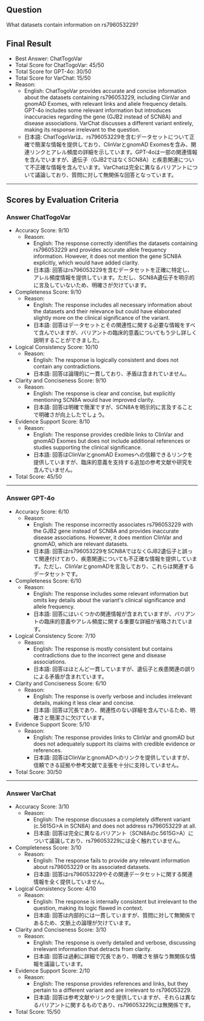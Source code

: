 ## Question

What datasets contain information on rs796053229?

## Final Result

- Best Answer: ChatTogoVar
- Total Score for ChatTogoVar: 45/50
- Total Score for GPT-4o: 30/50
- Total Score for VarChat: 15/50
- Reason:
  - English: ChatTogoVar provides accurate and concise information about the datasets containing rs796053229, including ClinVar and gnomAD Exomes, with relevant links and allele frequency details. GPT-4o includes some relevant information but introduces inaccuracies regarding the gene (GJB2 instead of SCN8A) and disease associations. VarChat discusses a different variant entirely, making its response irrelevant to the question.
  - 日本語: ChatTogoVarは、rs796053229を含むデータセットについて正確で簡潔な情報を提供しており、ClinVarとgnomAD Exomesを含み、関連リンクとアレル頻度の詳細を示しています。GPT-4oは一部の関連情報を含んでいますが、遺伝子（GJB2ではなくSCN8A）と疾患関連について不正確な情報を含んでいます。VarChatは完全に異なるバリアントについて議論しており、質問に対して無関係な回答となっています。

---

## Scores by Evaluation Criteria

### Answer ChatTogoVar
- Accuracy Score: 9/10
  - Reason: 
    - English: The response correctly identifies the datasets containing rs796053229 and provides accurate allele frequency information. However, it does not mention the gene SCN8A explicitly, which would have added clarity.
    - 日本語: 回答はrs796053229を含むデータセットを正確に特定し、アレル頻度情報を提供しています。ただし、SCN8A遺伝子を明示的に言及していないため、明確さが欠けています。
- Completeness Score: 9/10
  - Reason: 
    - English: The response includes all necessary information about the datasets and their relevance but could have elaborated slightly more on the clinical significance of the variant.
    - 日本語: 回答はデータセットとその関連性に関する必要な情報をすべて含んでいますが、バリアントの臨床的意義についてもう少し詳しく説明することができました。
- Logical Consistency Score: 10/10
  - Reason: 
    - English: The response is logically consistent and does not contain any contradictions.
    - 日本語: 回答は論理的に一貫しており、矛盾は含まれていません。
- Clarity and Conciseness Score: 9/10
  - Reason: 
    - English: The response is clear and concise, but explicitly mentioning SCN8A would have improved clarity.
    - 日本語: 回答は明確で簡潔ですが、SCN8Aを明示的に言及することで明確さが向上したでしょう。
- Evidence Support Score: 8/10
  - Reason: 
    - English: The response provides credible links to ClinVar and gnomAD Exomes but does not include additional references or studies supporting the clinical significance.
    - 日本語: 回答はClinVarとgnomAD Exomesへの信頼できるリンクを提供していますが、臨床的意義を支持する追加の参考文献や研究を含んでいません。
- Total Score: 45/50

---

### Answer GPT-4o
- Accuracy Score: 6/10
  - Reason: 
    - English: The response incorrectly associates rs796053229 with the GJB2 gene instead of SCN8A and provides inaccurate disease associations. However, it does mention ClinVar and gnomAD, which are relevant datasets.
    - 日本語: 回答はrs796053229をSCN8AではなくGJB2遺伝子と誤って関連付けており、疾患関連についても不正確な情報を提供しています。ただし、ClinVarとgnomADを言及しており、これらは関連するデータセットです。
- Completeness Score: 6/10
  - Reason: 
    - English: The response includes some relevant information but omits key details about the variant's clinical significance and allele frequency.
    - 日本語: 回答にはいくつかの関連情報が含まれていますが、バリアントの臨床的意義やアレル頻度に関する重要な詳細が省略されています。
- Logical Consistency Score: 7/10
  - Reason: 
    - English: The response is mostly consistent but contains contradictions due to the incorrect gene and disease associations.
    - 日本語: 回答はほとんど一貫していますが、遺伝子と疾患関連の誤りによる矛盾が含まれています。
- Clarity and Conciseness Score: 6/10
  - Reason: 
    - English: The response is overly verbose and includes irrelevant details, making it less clear and concise.
    - 日本語: 回答は冗長であり、関連性のない詳細を含んでいるため、明確さと簡潔さに欠けています。
- Evidence Support Score: 5/10
  - Reason: 
    - English: The response provides links to ClinVar and gnomAD but does not adequately support its claims with credible evidence or references.
    - 日本語: 回答はClinVarとgnomADへのリンクを提供していますが、信頼できる証拠や参考文献で主張を十分に支持していません。
- Total Score: 30/50

---

### Answer VarChat
- Accuracy Score: 3/10
  - Reason: 
    - English: The response discusses a completely different variant (c.5615G>A in SCN8A) and does not address rs796053229 at all.
    - 日本語: 回答は完全に異なるバリアント（SCN8Aのc.5615G>A）について議論しており、rs796053229には全く触れていません。
- Completeness Score: 3/10
  - Reason: 
    - English: The response fails to provide any relevant information about rs796053229 or its associated datasets.
    - 日本語: 回答はrs796053229やその関連データセットに関する関連情報を全く提供していません。
- Logical Consistency Score: 4/10
  - Reason: 
    - English: The response is internally consistent but irrelevant to the question, making its logic flawed in context.
    - 日本語: 回答は内部的には一貫していますが、質問に対して無関係であるため、文脈上の論理が欠けています。
- Clarity and Conciseness Score: 3/10
  - Reason: 
    - English: The response is overly detailed and verbose, discussing irrelevant information that detracts from clarity.
    - 日本語: 回答は過剰に詳細で冗長であり、明確さを損なう無関係な情報を議論しています。
- Evidence Support Score: 2/10
  - Reason: 
    - English: The response provides references and links, but they pertain to a different variant and are irrelevant to rs796053229.
    - 日本語: 回答は参考文献やリンクを提供していますが、それらは異なるバリアントに関するものであり、rs796053229には無関係です。
- Total Score: 15/50